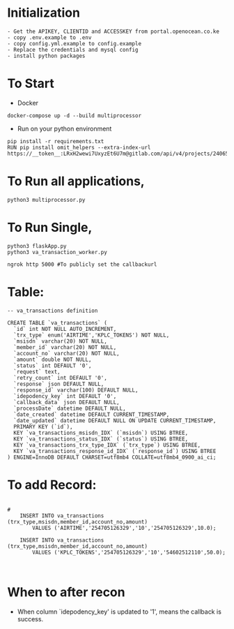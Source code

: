 # Initialization
    - Get the APIKEY, CLIENTID and ACCESSKEY from portal.openocean.co.ke
    - copy .env.example to .env
    - copy config.yml.example to config.example
    - Replace the credentials and mysql config
    - install python packages
    
# To Start
- Docker
```.env
docker-compose up -d --build multiprocessor
```
- Run on your python environment
```
pip install -r requirements.txt
RUN pip install omit_helpers --extra-index-url https://__token__:LRxH2wewi7UxyzEt6U7m@gitlab.com/api/v4/projects/24065691/packages/pypi/simple

```
# To Run all applications,
   ```.env
python3 multiprocessor.py
```

# To Run Single,
   ```.env
python3 flaskApp.py
python3 va_transaction_worker.py

ngrok http 5000 #To publicly set the callbackurl
```


# Table: 
```.env
-- va_transactions definition

CREATE TABLE `va_transactions` (
  `id` int NOT NULL AUTO_INCREMENT,
  `trx_type` enum('AIRTIME','KPLC_TOKENS') NOT NULL,
  `msisdn` varchar(20) NOT NULL,
  `member_id` varchar(20) NOT NULL,
  `account_no` varchar(20) NOT NULL,
  `amount` double NOT NULL,
  `status` int DEFAULT '0',
  `request` text,
  `retry_count` int DEFAULT '0',
  `response` json DEFAULT NULL,
  `response_id` varchar(100) DEFAULT NULL,
  `idepodency_key` int DEFAULT '0',
  `callback_data` json DEFAULT NULL,
  `processDate` datetime DEFAULT NULL,
  `date_created` datetime DEFAULT CURRENT_TIMESTAMP,
  `date_updated` datetime DEFAULT NULL ON UPDATE CURRENT_TIMESTAMP,
  PRIMARY KEY (`id`),
  KEY `va_transactions_msisdn_IDX` (`msisdn`) USING BTREE,
  KEY `va_transactions_status_IDX` (`status`) USING BTREE,
  KEY `va_transactions_trx_type_IDX` (`trx_type`) USING BTREE,
  KEY `va_transactions_response_id_IDX` (`response_id`) USING BTREE
) ENGINE=InnoDB DEFAULT CHARSET=utf8mb4 COLLATE=utf8mb4_0900_ai_ci;
```

# To add  Record:
```.env

#
    INSERT INTO va_transactions (trx_type,msisdn,member_id,account_no,amount)
        VALUES ('AIRTIME','254705126329','10','254705126329',10.0);
    
    INSERT INTO va_transactions (trx_type,msisdn,member_id,account_no,amount)
        VALUES ('KPLC_TOKENS','254705126329','10','54602512110',50.0);



```

# When to after recon
- When column `idepodency_key' is updated to '1', means the callback is success.